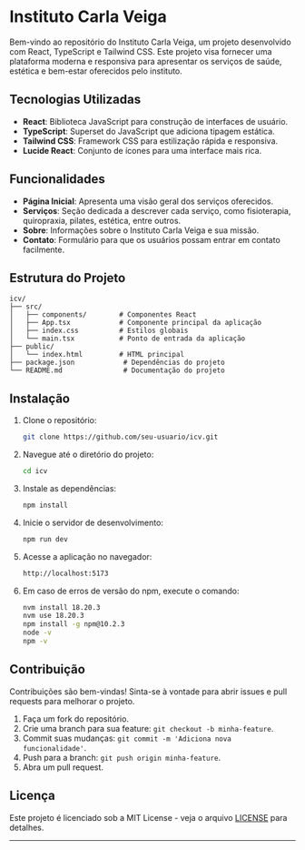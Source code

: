 # Instituto Carla Veiga

Bem-vindo ao repositório do Instituto Carla Veiga, um projeto desenvolvido com React, TypeScript e Tailwind CSS. Este projeto visa fornecer uma plataforma moderna e responsiva para apresentar os serviços de saúde, estética e bem-estar oferecidos pelo instituto.


## Tecnologias Utilizadas
- **React**: Biblioteca JavaScript para construção de interfaces de usuário.
- **TypeScript**: Superset do JavaScript que adiciona tipagem estática.
- **Tailwind CSS**: Framework CSS para estilização rápida e responsiva.
- **Lucide React**: Conjunto de ícones para uma interface mais rica.

## Funcionalidades
- **Página Inicial**: Apresenta uma visão geral dos serviços oferecidos.
- **Serviços**: Seção dedicada a descrever cada serviço, como fisioterapia, quiropraxia, pilates, estética, entre outros.
- **Sobre**: Informações sobre o Instituto Carla Veiga e sua missão.
- **Contato**: Formulário para que os usuários possam entrar em contato facilmente.


## Estrutura do Projeto

```
icv/
├── src/
│   ├── components/        # Componentes React
│   ├── App.tsx            # Componente principal da aplicação
│   ├── index.css          # Estilos globais
│   └── main.tsx           # Ponto de entrada da aplicação
├── public/
│   └── index.html         # HTML principal
├── package.json            # Dependências do projeto
└── README.md               # Documentação do projeto
```

## Instalação

1. Clone o repositório:
   ```bash
   git clone https://github.com/seu-usuario/icv.git
   ```
2. Navegue até o diretório do projeto:
   ```bash
   cd icv
   ```  
3. Instale as dependências:
   ```bash
   npm install
   ```  
4. Inicie o servidor de desenvolvimento:
   ```bash
   npm run dev
   ```
5. Acesse a aplicação no navegador:
   ```bash
   http://localhost:5173
   ```
6. Em caso de erros de versão do npm, execute o comando:
   ```bash
   nvm install 18.20.3
   nvm use 18.20.3
   npm install -g npm@10.2.3
   node -v
   npm -v
   ```

## Contribuição

Contribuições são bem-vindas! Sinta-se à vontade para abrir issues e pull requests para melhorar o projeto.

1. Faça um fork do repositório.
2. Crie uma branch para sua feature: `git checkout -b minha-feature`.
3. Commit suas mudanças: `git commit -m 'Adiciona nova funcionalidade'`.
4. Push para a branch: `git push origin minha-feature`.
5. Abra um pull request.

## Licença

Este projeto é licenciado sob a MIT License - veja o arquivo [LICENSE](LICENSE) para detalhes.

---
